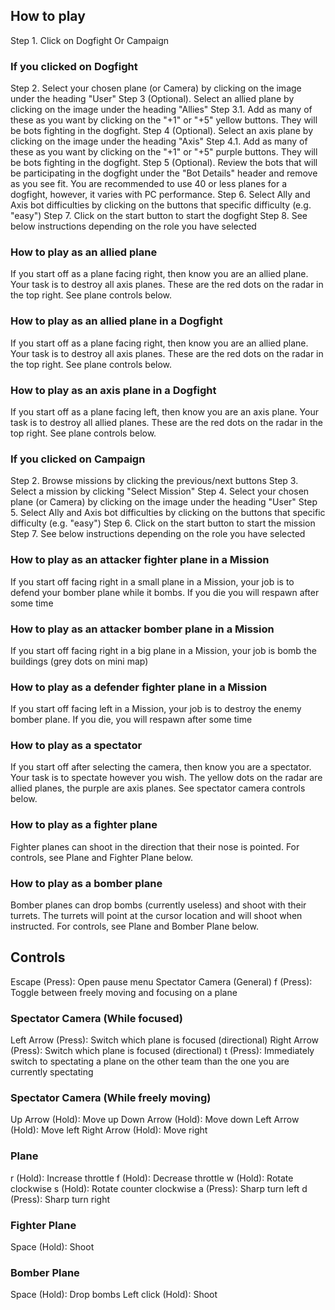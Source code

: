 ## How to play

Step 1. Click on Dogfight Or Campaign

### If you clicked on Dogfight
Step 2. Select your chosen plane (or Camera) by clicking on the image under the heading "User"
Step 3 (Optional). Select an allied plane by clicking on the image under the heading "Allies"
Step 3.1. Add as many of these as you want by clicking on the "+1" or "+5" yellow buttons. They will be bots fighting in the dogfight.
Step 4 (Optional). Select an axis plane by clicking on the image under the heading "Axis"
Step 4.1. Add as many of these as you want by clicking on the "+1" or "+5" purple buttons. They will be bots fighting in the dogfight.
Step 5 (Optional). Review the bots that will be participating in the dogfight under the "Bot Details" header and remove as you see fit. You are recommended to use 40 or less planes for a dogfight, however, it varies with PC performance.
Step 6. Select Ally and Axis bot difficulties by clicking on the buttons that specific difficulty (e.g. "easy")
Step 7. Click on the start button to start the dogfight
Step 8. See below instructions depending on the role you have selected

### How to play as an allied plane
If you start off as a plane facing right, then know you are an allied plane. Your task is to destroy all axis planes. These are the red dots on the radar in the top right.
See plane controls below.

### How to play as an allied plane in a Dogfight
If you start off as a plane facing right, then know you are an allied plane. Your task is to destroy all axis planes. These are the red dots on the radar in the top right.
See plane controls below.

### How to play as an axis plane in a Dogfight
If you start off as a plane facing left, then know you are an axis plane. Your task is to destroy all allied planes. These are the red dots on the radar in the top right.
See plane controls below.

### If you clicked on Campaign
Step 2. Browse missions by clicking the previous/next buttons
Step 3. Select a mission by clicking "Select Mission"
Step 4. Select your chosen plane (or Camera) by clicking on the image under the heading "User"
Step 5. Select Ally and Axis bot difficulties by clicking on the buttons that specific difficulty (e.g. "easy")
Step 6. Click on the start button to start the mission
Step 7. See below instructions depending on the role you have selected

### How to play as an attacker fighter plane in a Mission
If you start off facing right in a small plane in a Mission, your job is to defend your bomber plane while it bombs. If you die you will respawn after some time

### How to play as an attacker bomber plane in a Mission
If you start off facing right in a big plane in a Mission, your job is bomb the buildings (grey dots on mini map)

### How to play as a defender fighter plane in a Mission
If you start off facing left in a Mission, your job is to destroy the enemy bomber plane. If you die, you will respawn after some time

### How to play as a spectator

If you start off after selecting the camera, then know you are a spectator. Your task is to spectate however you wish. The yellow dots on the radar are allied planes, the purple are axis planes.
See spectator camera controls below.

### How to play as a fighter plane

Fighter planes can shoot in the direction that their nose is pointed. For controls, see Plane and Fighter Plane below.

### How to play as a bomber plane

Bomber planes can drop bombs (currently useless) and shoot with their turrets. The turrets will point at the cursor location and will shoot when instructed. For controls, see Plane and Bomber Plane below.

## Controls

Escape (Press): Open pause menu
Spectator Camera (General)
f (Press): Toggle between freely moving and focusing on a plane

### Spectator Camera (While focused)
Left Arrow (Press): Switch which plane is focused (directional)
Right Arrow (Press): Switch which plane is focused (directional)
t (Press): Immediately switch to spectating a plane on the other team than the one you are currently spectating

### Spectator Camera (While freely moving)
Up Arrow (Hold): Move up
Down Arrow (Hold): Move down
Left Arrow (Hold): Move left
Right Arrow (Hold): Move right

### Plane
r (Hold): Increase throttle
f (Hold): Decrease throttle
w (Hold): Rotate clockwise
s (Hold): Rotate counter clockwise
a (Press): Sharp turn left
d (Press): Sharp turn right

### Fighter Plane
Space (Hold): Shoot

### Bomber Plane
Space (Hold): Drop bombs
Left click (Hold): Shoot 